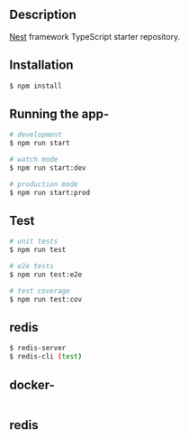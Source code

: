 
## Description

[Nest](https://github.com/nestjs/nest) framework TypeScript starter repository.

## Installation

```bash
$ npm install
```

## Running the app-

```bash
# development
$ npm run start

# watch mode
$ npm run start:dev

# production mode
$ npm run start:prod
```

## Test

```bash
# unit tests
$ npm run test

# e2e tests
$ npm run test:e2e

# test coverage
$ npm run test:cov
```

## redis

```bash
$ redis-server
$ redis-cli (test)
```

## docker-
```

```

## redis
```

```